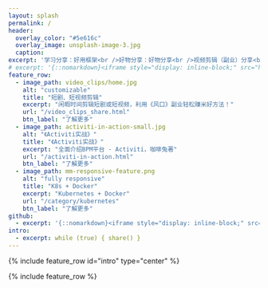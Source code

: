 ```yaml
---
layout: splash
permalink: /
header:
  overlay_color: "#5e616c"
  overlay_image: unsplash-image-3.jpg
  caption:
excerpt: '学习分享：好用框架<br />好物分享：好物分享<br />视频剪辑（副业）分享<br /> <small><a href="https://poster.zgqlkj.com/?invitationQr=DLBIEX4M">《众创剧场》平台-视频剪辑（副业）</a></small>'
# excerpt: '{::nomarkdown}<iframe style="display: inline-block;" src="https://ghbtns.com/github-btn.html?user=zhoumimigithub&repo=blog&type=star&count=true&size=large" frameborder="0" scrolling="0" width="160px" height="30px"></iframe> <iframe style="display: inline-block;" src="https://ghbtns.com/github-btn.html?user=zhoumimigithub&repo=blog&type=fork&count=true&size=large" frameborder="0" scrolling="0" width="158px" height="30px"></iframe>{:/nomarkdown}'
feature_row:
  - image_path: video_clips/home.jpg
    alt: "customizable"
    title: "短剧、短视频剪辑"
    excerpt: "闲暇时间剪辑短剧或短视频，利用《风口》副业轻松赚米好方法！"
    url: "/video_clips_share.html"
    btn_label: "了解更多"
  - image_path: activiti-in-action-small.jpg
    alt: "《Activiti实战》"
    title: "《Activiti实战》"
    excerpt: "全面介绍BPM平台 - Activiti，咖啡兔著"
    url: "/activiti-in-action.html"
    btn_label: "了解更多"
  - image_path: mm-responsive-feature.png
    alt: "fully responsive"
    title: "K8s + Docker"
    excerpt: "Kubernetes + Docker"
    url: "/category/kubernetes"
    btn_label: "了解更多"
github:
  - excerpt: '{::nomarkdown}<iframe style="display: inline-block;" src="https://ghbtns.com/github-btn.html?user=zhoumimigithub&repo=blog&type=star&count=true&size=large" frameborder="0" scrolling="0" width="160px" height="30px"></iframe> <iframe style="display: inline-block;" src="https://ghbtns.com/github-btn.html?user=zhoumimigithub&repo=blog&type=fork&count=true&size=large" frameborder="0" scrolling="0" width="158px" height="30px"></iframe>{:/nomarkdown}'
intro:
  - excerpt: while (true) { share() }
---
```


{% include feature_row id="intro" type="center" %}

{% include feature_row %}
